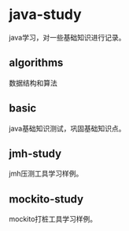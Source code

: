 # java-study
java学习，对一些基础知识进行记录。
## algorithms
数据结构和算法
## basic
java基础知识测试，巩固基础知识点。
## jmh-study
jmh压测工具学习样例。
## mockito-study
mockito打桩工具学习样例。
